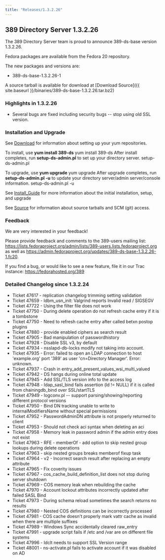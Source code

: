 ```yaml
---
title: "Releases/1.3.2.26"
---
```

389 Directory Server 1.3.2.26
-----------------------------

The 389 Directory Server team is proud to announce 389-ds-base version 1.3.2.26.

Fedora packages are available from the Fedora 20 repository.

The new packages and versions are:

-   389-ds-base-1.3.2.26-1

A source tarball is available for download at [Download Source]({{ site.baseurl }}/binaries/389-ds-base-1.3.2.26.tar.bz2)

### Highlights in 1.3.2.26

-   Several bugs are fixed including security bugs -- stop using old SSL version.

### Installation and Upgrade

See [Download](../download.html) for information about setting up your yum repositories.

To install, use **yum install 389-ds** yum install 389-ds After install completes, run **setup-ds-admin.pl** to set up your directory server. setup-ds-admin.pl

To upgrade, use **yum upgrade** yum upgrade After upgrade completes, run **setup-ds-admin.pl -u** to update your directory server/admin server/console information. setup-ds-admin.pl -u

See [Install\_Guide](../legacy/install-guide.html) for more information about the initial installation, setup, and upgrade

See [Source](../development/source.html) for information about source tarballs and SCM (git) access.

### Feedback

We are very interested in your feedback!

Please provide feedback and comments to the 389-users mailing list: <https://lists.fedoraproject.org/admin/lists/389-users.lists.fedoraproject.org> as well as <https://admin.fedoraproject.org/updates/389-ds-base-1.3.2.26-1.fc20>.

If you find a bug, or would like to see a new feature, file it in our Trac instance: <https://fedorahosted.org/389>

### Detailed Changelog since 1.3.2.24

-   Ticket 47617 - replication changelog trimming setting validation
-   Ticket 47659 - ldbm_usn_init: Valgrind reports Invalid read / SIGSEGV
-   Ticket 47722 - Using the filter file does not work
-   Ticket 47750 - During delete operation do not refresh cache entry if it is a tombstone
-   Ticket 47750 - Need to refresh cache entry after called betxn postop plugins
-   Ticket 47880 - provide enabled ciphers as search result
-   Ticket 47905 - Bad manipulation of passwordhistory
-   Ticket 47928 - Disable SSL v3, by default
-   Ticket 47934 - nsslapd-db-locks modify not taking into account.
-   Ticket 47935 - Error: failed to open an LDAP connection to host 'example.org' port '389' as user 'cn=Directory Manager'. Error: unknown.
-   Ticket 47937 - Crash in entry_add_present_values_wsi_multi_valued
-   Ticket 47942 - DS hangs during online total update
-   Ticket 47945 - Add SSL/TLS version info to the access log
-   Ticket 47948 - ldap_sasl_bind fails assertion (ld != NULL) if it is called from chainingdb_bind over SSL/startTLS
-   Ticket 47949 - logconv.pl -- support parsing/showing/reporting different protocol versions
-   Ticket 47950 - Bind DN tracking unable to write to internalModifiersName without special permissions
-   Ticket 47952 - PasswordAdminDN attribute is not properly returned to client
-   Ticket 47953 - Should not check aci syntax when deleting an aci
-   Ticket 47958 - Memory leak in password admin if the admin entry does not exist
-   Ticket 47963 - RFE - memberOf - add option to skip nested  group lookups during delete operations
-   Ticket 47963 - skip nested groups breaks memberof fixup task
-   Ticket 47964 - v2 - Incorrect search result after replacing an empty attribute
-   Ticket 47965 - Fix coverity issues
-   Ticket 47967 - cos_cache_build_definition_list does not stop during server shutdown
-   Ticket 47969 - COS memory leak when rebuilding the cache
-   Ticket 47970 - Account lockout attributes incorrectly updated after failed SASL Bind
-   Ticket 47973 - During schema reload sometimes the search returns no results
-   Ticket 47980 - Nested COS definitions can be incorrectly  processed
-   Ticket 47981 - COS cache doesn't properly mark vattr cache as  invalid when there are multiple suffixes
-   Ticket 47989 - Windows Sync accidentally cleared raw_entry
-   Ticket 47991 - upgrade script fails if /etc and /var are on different file systems
-   Ticket 47996 - ldclt needs to support SSL Version range
-   Ticket 48001 - ns-activate.pl fails to activate account if it was disabled on AD

